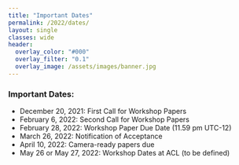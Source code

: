 ```yaml
---
title: "Important Dates"
permalink: /2022/dates/
layout: single
classes: wide
header:
  overlay_color: "#000"
  overlay_filter: "0.1"
  overlay_image: /assets/images/banner.jpg
---
```


### Important Dates:

* December 20, 2021: First Call for Workshop Papers 
* February 6, 2022: Second Call for Workshop Papers 
* February 28, 2022: Workshop Paper Due Date (11.59 pm UTC-12)
* March 26, 2022: Notification of Acceptance 
* April 10, 2022: Camera-ready papers due 
* May 26 or May 27, 2022: Workshop Dates at ACL (to be defined)
